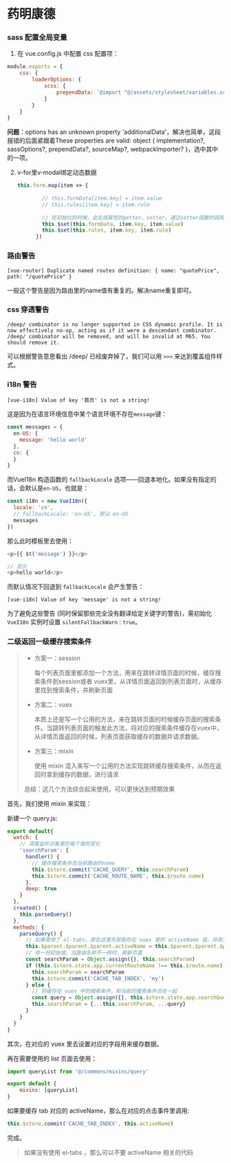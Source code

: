 # 药明康德

### sass 配置全局变量

1. 在 vue.config.js 中配置 css 配置项：

```javascript
module.exports = {
    css: {
        loaderOptions: {
            scss: {
                prependData: `@import "@/assets/stylesheet/variables.scss";`
            }
        }
    }
}
```

**问题**：options has an unknown property 'additionalData'，解决也简单，这段报错的后面紧跟着These properties are valid:  object { implementation?, sassOptions?, prependData?, sourceMap?, webpackImporter? }，选中其中的一项。

2. v-for里v-modal绑定动态数据

   ```javascript
   this.form.map(item => {
       
           // this.formData[item.key] = item.value
           // this.rules[item.key] = item.rule
       
           // 在初始化的时候，会生成属性的getter、setter。通过setter函数的调用，从而触发组件更新。而直接赋值，并没有setter函数的触发
           this.$set(this.formData, item.key, item.value)
           this.$set(this.rules, item.key, item.rule)
         })
   ```


### 路由警告

`[vue-router] Duplicate named routes definition: { name: "quotePrice", path: "/quotePrice" }`

一般这个警告是因为路由里的name值有重复的。解决name重复即可。

### css 穿透警告

`/deep/ combinator is no longer supported in CSS dynamic profile. It is now effectively no-op, acting as if it were a descendant combinator. /deep/ combinator will be removed, and will be invalid at M65. You should remove it.`

可以根据警告意思看出 /deep/ 已经废弃掉了，我们可以用 `>>>`  来达到覆盖组件样式。

### i18n 警告

`[vue-i18n] Value of key '首页' is not a string!`

这是因为在语言环境信息中某个语言环境不存在`message`键：

```javascript
const messages = {
  en-US: {
    message: 'hello world'
  },
  cn: {
  }
}
```

而VueI18n 构造函数的 `fallbackLocale` 选项——回退本地化。如果没有指定的话，会默认是`en-US`，也就是：

```javascript
const i18n = new VueI18n({
  locale: 'cn',
  // fallbackLocale: 'en-US', 默认 en-US
  messages
})
```

那么此时模板里去使用：

```javascript
<p>{{ $t('message') }}</p>

// 显示
<p>hello world</p>
```

而默认情况下回退到 `fallbackLocale` 会产生警告：

`[vue-i18n] Value of key 'message' is not a string!`

为了避免这些警告 (同时保留那些完全没有翻译给定关键字的警告)，需初始化 `VueI18n` 实例时设置 `silentFallbackWarn：true`。

### 二级返回一级缓存搜索条件

> - 方案一：session
>
>    每个列表页面里都添加一个方法，用来在跳转详情页面的时候，缓存搜索条件到session或者 vuex里，从详情页面返回到列表页面时，从缓存里找到搜索条件，并刷新页面
>
> - 方案二：vuex
>
>     本质上还是写一个公用的方法，来在跳转页面的时候缓存页面的搜索条件。当跳转列表页面的触发此方法，将对应的搜索条件缓存在vuex中，从详情页面返回的时候，列表页面获取缓存的数据并请求数据。
>
> - 方案三：mixin
>
>     使用 mixin 混入来写一个公用的方法实现跳转缓存搜索条件，从而在返回时拿到缓存的数据，进行请求
>
> 总结：这几个方法综合起来使用，可以更快达到预期效果

首先，我们使用 mixin 来实现：

新建一个 query.js:

```javascript
export default{
  watch: {
    // 深度监听对象里的每个值的变化
    'searchParam': {
      handler() {
        // 缓存搜索条件及当前路由的name
        this.$store.commit('CACHE_QUERY', this.searchParam)
        this.$store.commit('CACHE_ROUTE_NAME', this.$route.name)
      },
      deep: true
    }
  },
  created() {
    this.parseQuery()
  },
  methods: {
    parseQuery() {
      // 如果使用了 el-tabs，那在这里先获取存在 vuex 里的 activeName 值，并改变选中项
      this.$parent.$parent.$parent.activeName = this.$parent.$parent.$parent.activeName && this.$store.state.app.currentTabIndex
      // 存一份初始值，当路由名称不一样时，刷新页面
      const searchParam = Object.assign({}, this.searchParam)
      if (this.$store.state.app.currentRouteName !== this.$route.name) {
        this.searchParam = searchParam
        this.$store.commit('CACHE_TAB_INDEX', 'my')
      } else {
        // 将缓存在 vuex 中的搜索条件，和当前的搜索条件合在一起
        const query = Object.assign({}, this.$store.state.app.searchQuery)
        this.searchParam = {...this.searchParam, ...query}
      }
    }
  }
}
```

其次，在对应的 vuex 里去设置对应的字段用来缓存数据。

再在需要使用的 list 页面去使用：

```javascript
import queryList from '@/commons/mixins/query'

export default {
    mixins: [queryList]
}
```

如果要缓存 tab 对应的 activeName，那么在对应的点击事件里调用:

```javascript
this.$store.commit('CACHE_TAB_INDEX', this.activeName)
```

完成。

> 如果没有使用 el-tabs ，那么可以不要 activeName 相关的代码